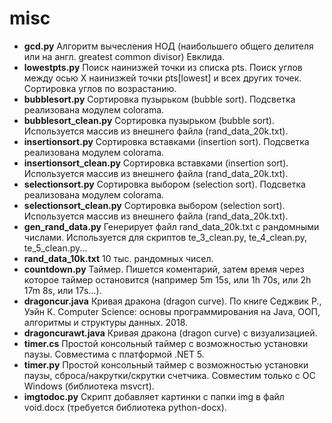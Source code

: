 # misc
- **gcd.py** Алгоритм вычесления НОД (наибольшего общего делителя или на англ. greatest common divisor) Евклида.
- **lowestpts.py** Поиск наинизжей точки из списка pts. Поиск углов между осью X наинизжей точки pts[lowest] и всех других точек. Сортировка углов по возрастанию.
- **bubblesort.py** Сортировка пузырьком (bubble sort). Подсветка реализована модулем colorama.
- **bubblesort_clean.py** Сортировка пузырьком (bubble sort). Используется массив из внешнего файла (rand_data_20k.txt).
- **insertionsort.py** Сортировка вставками (insertion sort). Подсветка реализована модулем colorama.
- **insertionsort_clean.py** Сортировка вставками (insertion sort). Используется массив из внешнего файла (rand_data_20k.txt).
- **selectionsort.py** Сортировка выбором (selection sort). Подсветка реализована модулем colorama.
- **selectionsort_clean.py** Сортировка выбором (selection sort). Используется массив из внешнего файла (rand_data_20k.txt).
- **gen_rand_data.py** Генерирует файл rand_data_20k.txt с рандомными числами. Используется для скриптов te_3_clean.py, te_4_clean.py, te_5_clean.py...
- **rand_data_10k.txt** 10 тыс. рандомных чисел.
- **countdown.py** Таймер. Пишется коментарий, затем время через которое таймер остановится (например 5m 15s, или 1h 70s, или 2h 17m 8s, или 17s...).
- **dragoncur.java** Кривая дракона (dragon curve). По книге Седжвик Р., Уэйн К. Computer Science: основы программирования на Java, ООП, алгоритмы  и структуры данных. 2018.
- **dragoncurawt.java** Кривая дракона (dragon curve) с визуализацией.
- **timer.cs** Простой консольный таймер с возможностью установки паузы. Совместима с платформой .NET 5.
- **timer.py** Простой консольный таймер с возможностью установки паузы, сброса/накрутки/скрутки счетчика. Совместим только с ОС Windows (библиотека msvcrt).
- **imgtodoc.py** Скрипт добавляет картинки с папки img в файл void.docx (требуется библиотека python-docx).
